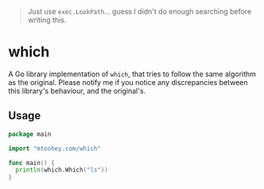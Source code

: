 > Just use `exec.LookPath`... guess I didn't do enough searching before writing this.

# which

A Go library implementation of `which`, that tries to follow the same algorithm as the original. Please notify me if you notice any discrepancies between this library's behaviour, and the original's.

## Usage

```go
package main

import "mtoohey.com/which"

func main() {
  println(which.Which("ls"))
}
```

